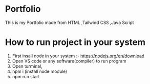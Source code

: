 # Portfolio
This is my Portfolio made from HTML ,Tailwind CSS ,Java Script

# How to run project in your system

1. First insall node in your system :- https://nodejs.org/en/download
2. Open VS code or any software(compiler) to run program
3. Open turminal, 
4. npm i (install node module) 
5. npm run start
